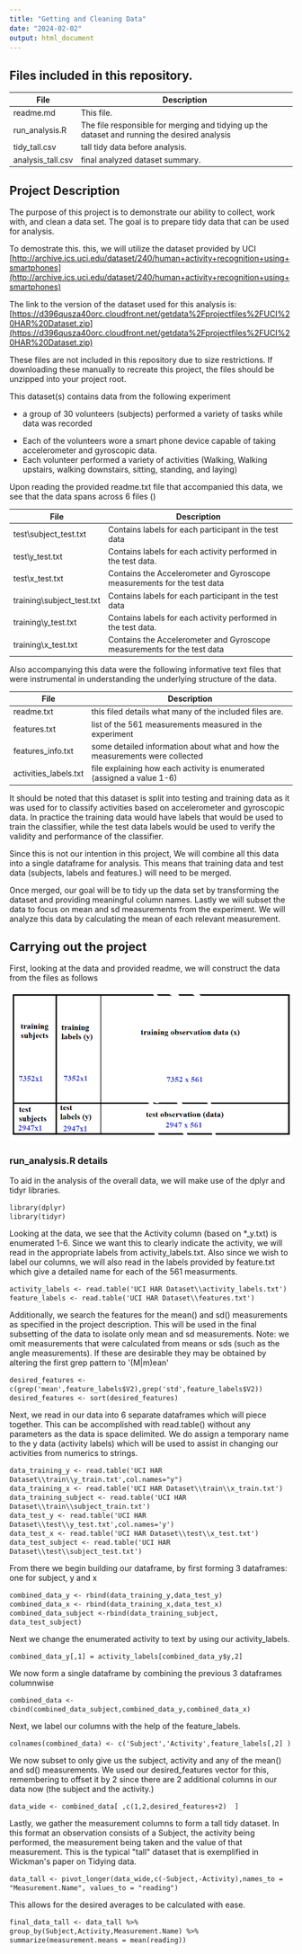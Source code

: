 ```yaml
---
title: "Getting and Cleaning Data"
date: "2024-02-02"
output: html_document
---
```



## Files included in this repository.

| File                 | Description                                                                                   |
|----------------------|-----------------------------------------------------------------------------------------------|
| readme.md            | This file.                                                                                    |   
| run_analysis.R       | The file responsible for merging and tidying up the dataset and running the desired analysis  |      
| tidy_tall.csv        | tall tidy data before analysis.                                                               |     
| analysis_tall.csv    | final analyzed dataset summary.                                                               |




## Project Description

The purpose of this project is to demonstrate our ability to collect, work with, and clean a data set. The goal is to prepare tidy data that can be used for analysis. 

To demostrate this. this, we will utilize the dataset provided by UCI [http://archive.ics.uci.edu/dataset/240/human+activity+recognition+using+smartphones](http://archive.ics.uci.edu/dataset/240/human+activity+recognition+using+smartphones) 

The link to the version of the dataset used for this analysis is:
[https://d396qusza40orc.cloudfront.net/getdata%2Fprojectfiles%2FUCI%20HAR%20Dataset.zip](https://d396qusza40orc.cloudfront.net/getdata%2Fprojectfiles%2FUCI%20HAR%20Dataset.zip)

These files are not included in this repository due to size restrictions. If downloading these manually to recreate this project, the files should be unzipped into your project root.

This dataset(s) contains data from the following experiment

*  a group of 30 volunteers (subjects) performed a variety of tasks while data was recorded
  + Each of the volunteers wore a smart phone device capable of taking accelerometer and gyroscopic data.
  + Each volunteer performed a variety of activities (Walking, Walking upstairs, walking downstairs, sitting, standing, and laying)
  
Upon reading the provided readme.txt file that accompanied this data, we see that the data spans across 6 files ()

| File                        | Description                                                                        | 
|-----------------------------|------------------------------------------------------------------------------------|
| test\\subject_test.txt      |   Contains labels for each participant in the test data                            |
| test\\y_test.txt            |   Contains labels for each activity performed in the test data.                    |
| test\\x_test.txt            |   Contains the Accelerometer and Gyroscope measurements for the test data          |
| training\\subject_test.txt  |  Contains labels for each participant in the test data                             |
| training\\y_test.txt        |     Contains labels for each activity performed in the test data.                  |
| training\\x_test.txt        |    Contains the Accelerometer and Gyroscope measurements for the test data         |


Also accompanying this data were the following informative text files that were instrumental in understanding the 
underlying structure of the data.


| File                    | Description                                                                        | 
|-------------------------|------------------------------------------------------------------------------------|
| readme.txt              | this filed details what many of the included files are.                            |
| features.txt            | list of the 561 measurements measured in the experiment                            |
| features_info.txt       | some detailed information about what and how the measurements were collected       |
| activities_labels.txt   | file explaining how each activity is enumerated (assigned a value 1-6)             |


It should be noted that this dataset is split into testing and training data as it was used for to classify
activities based on accelerometer and gyroscopic data.  In practice the training data would have labels that would be used
to train the classifier, while the test data labels would be used to verify the validity and performance of the classifier.

Since this is not our intention in this project, We will combine all this data into a single dataframe for analysis.  This means that training data and test data (subjects, labels and features.) will need to be merged.

Once merged, our goal will be to tidy up the data set by transforming the dataset and providing meaningful column names.  Lastly we will subset the data to focus on mean and sd measurements from the experiment.  We will analyze this data by calculating the mean of each relevant measurement.


## Carrying out the project


First, looking at the data and provided readme, we will construct the data from the files as follows

![](combined_data.png)


### run_analysis.R details

To aid in the analysis of the overall data, we will make use of the dplyr and tidyr libraries.  


```
library(dplyr)
library(tidyr)
```


Looking at the data, we see that the Activity column (based on *_y.txt) is enumerated 1-6.  Since we want this to clearly indicate the activity, we will read in the appropriate labels from activity_labels.txt.  Also since we wish to label our columns, we will also read in the labels provided by feature.txt which give a detailed name for each of the 561 measurments.
```
activity_labels <- read.table('UCI HAR Dataset\\activity_labels.txt')
feature_labels <- read.table('UCI HAR Dataset\\features.txt')
```

Additionally, we search the features for the mean() and sd() measurements as specified in the project description.  This will be used in the final subsetting of the data to isolate only mean and sd measurements.  Note: we omit measurements that were calculated from means or sds (such as the angle measurements).  If these are desirable they may be obtained by altering the first grep pattern to '(M|m)ean'   

```
desired_features <- c(grep('mean',feature_labels$V2),grep('std',feature_labels$V2))
desired_features <- sort(desired_features)
```

Next, we read in our data into 6 separate dataframes which will piece together.  This can be accomplished with read.table()
without any parameters as the data is space delimited.  We do assign a temporary name to the y data (activity labels) which will be used to assist in changing our activities from numerics to strings.
```
data_training_y <- read.table('UCI HAR Dataset\\train\\y_train.txt',col.names="y")
data_training_x <- read.table('UCI HAR Dataset\\train\\x_train.txt')
data_training_subject <- read.table('UCI HAR Dataset\\train\\subject_train.txt')
data_test_y <- read.table('UCI HAR Dataset\\test\\y_test.txt',col.names='y')
data_test_x <- read.table('UCI HAR Dataset\\test\\x_test.txt')
data_test_subject <- read.table('UCI HAR Dataset\\test\\subject_test.txt')
```

From there we begin building our dataframe, by first forming 3 dataframes:  one for subject, y and x 
```
combined_data_y <- rbind(data_training_y,data_test_y)
combined_data_x <- rbind(data_training_x,data_test_x)
combined_data_subject <-rbind(data_training_subject, data_test_subject)
```

Next we change the enumerated activity to text by using our activity_labels.

```
combined_data_y[,1] = activity_labels[combined_data_y$y,2]
```



We now form a single dataframe by combining the previous 3 dataframes columnwise
```
combined_data <- cbind(combined_data_subject,combined_data_y,combined_data_x)
```


Next, we label our columns with the help of the feature_labels. 

```
colnames(combined_data) <- c('Subject','Activity',feature_labels[,2] )
```


We now subset to only give us the subject, activity and any of the mean() and sd() measurements.  We used our
desired_features vector for this, remembering to offset it by 2 since there are 2 additional columns in our data now (the subject and the activity.)
```
data_wide <- combined_data[ ,c(1,2,desired_features+2)  ]
```

Lastly, we gather the measurement columns to form a tall tidy dataset.  In this format an observation consists of a Subject, the activity being performed, the measurement being taken and the value of that measurement.  This is the typical "tall" dataset that is exemplified in Wickman's paper on Tidying data.
```
data_tall <- pivot_longer(data_wide,c(-Subject,-Activity),names_to = "Measurement.Name", values_to = "reading")
```                          
                          
This allows for the desired averages to be calculated with ease.                          
```
final_data_tall <- data_tall %>% group_by(Subject,Activity,Measurement.Name) %>% summarize(measurement.means = mean(reading))
```


